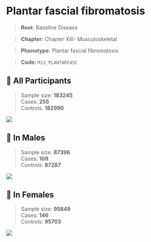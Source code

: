 # Plantar fascial fibromatosis

> **Root:** Baseline Disease  

> **Chapter:** Chapter XIII- Musculoskeletal  

> **Phenotype:** Plantar fascial fibromatosis  

> **Code:** `M13_PLANTARFASC`

## 🧪 All Participants  
> Sample size: **183245**  
> Cases: **255**  
> Controls: **182990**
<img src="/Disease/Figures/ALL/Incidence/M13_PLANTARFASC.png"/>
<CsvTable src="/Disease_Data/ALL/Incidence/COX_M13_PLANTARFASC.csv" label="🔍 View full results" />

## 👨 In Males  
> Sample size: **87396**  
> Cases: **109**  
> Controls: **87287**
<img src="/Disease/Figures/Male/Incidence/M13_PLANTARFASC.png"/>
<CsvTable src="/Disease_Data/Male/Incidence/COX_M13_PLANTARFASC.csv" label="🔍 View full results" />

## 👩 In Females  
> Sample size: **95849**  
> Cases: **146**  
> Controls: **95703**
<img src="/Disease/Figures/Female/Incidence/M13_PLANTARFASC.png"/>
<CsvTable src="/Disease_Data/Female/Incidence/COX_M13_PLANTARFASC.csv" label="🔍 View full results" />

